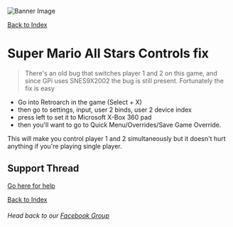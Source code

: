 ![Banner Image](https://sinisterspatula.github.io/RetroflagGpiGuides/images/GuidesBanner.png)

[Back to Index](https://sinisterspatula.github.io/RetroflagGpiGuides/)


# Super Mario All Stars Controls fix

  > There's an old bug that switches player 1 and 2 on this game, and since GPi uses SNES9X2002 the bug is still present. Fortunately the fix is easy

* Go into Retroarch in the game (Select + X)
* then go to settings, input, user 2 binds, user 2 device index
* press left to set it to Microsoft X-Box 360 pad
* then you'll want to go to Quick Menu/Overrides/Save Game Override.

This will make you control player 1 and 2 simultaneously but it doesn't hurt anything if you're playing single player.


## Support Thread
[Go here for help](https://www.facebook.com/groups/401660300458844/)

[Back to Index](https://sinisterspatula.github.io/RetroflagGpiGuides/)

###### Head back to our [Facebook Group](https://www.facebook.com/groups/401660300458844/)


